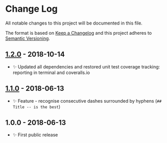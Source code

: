 # Change Log

All notable changes to this project will be documented in this file.

The format is based on [Keep a Changelog](http://keepachangelog.com/)
and this project adheres to [Semantic Versioning](http://semver.org/).

## [1.2.0] - 2018-10-14

- ✨ Updated all dependencies and restored unit test coverage tracking: reporting in terminal and coveralls.io

## [1.1.0] - 2018-06-13

- ✨ Feature - recognise consecutive dashes surrounded by hyphens (`## Title -- is the best`)

## 1.0.0 - 2018-06-13

- ✨ First public release

[1.1.0]: https://bitbucket.org/codsen/bitbucket-slug/branches/compare/v1.1.0%0Dv1.0.0#diff
[1.2.0]: https://bitbucket.org/codsen/bitbucket-slug/branches/compare/v1.2.0%0Dv1.1.2#diff
